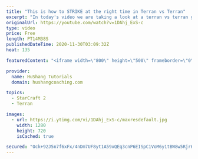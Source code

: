 ```yaml
---
title: "This is how to STRIKE at the right time in Terran vs Terran"
excerpt: "In today's video we are taking a look at a terran vs terran game I played that showcases some patience and how I like to calculate when it's the correct time to attack!  Coaching -------------------------------------------------------------------------- Website: https://www.hushangcoaching.com  Interested"
originalUrl: https://youtube.com/watch?v=1DAhj_ExS-c
type: video
price: Free
length: PT14M38S
publishedDateTime: 2020-11-30T03:09:32Z
heat: 135

featuredContent: "<iframe width=\"800\" height=\"500\" frameborder=\"0\" src=\"https://www.youtube.com/embed/1DAhj_ExS-c\" allow=\"accelerometer; autoplay; encrypted-media; gyroscope; picture-in-picture\" allowfullscreen></iframe>"

provider:
  name: HuShang Tutorials
  domain: hushangcoaching.com

topics:
  - StarCraft 2
  - Terran

images:
  - url: https://i.ytimg.com/vi/1DAhj_ExS-c/maxresdefault.jpg
    width: 1280
    height: 720
    isCached: true

secured: "Ock+92J5n7f6xFx/4nDm7UF8yt1A59xQEq3cnP6EISpC1VoM6y1tBW8w5RjrHOQyZ1zmQuWHej1VHL+f1dkB5jLLSW8/9F7xakkqVm5wSxpQ3KUkmfH38ljUo4LA4sG5zE7lF/R5hCIO7a17J2YAOTEKi9CgIqBXAFXRD28Ly0q0uPJaz4FInkPUukfuOFg0g03qqiamPPxLmOp4cpZih3MGwGjm1XTFd6ex8GDJqqI1LyyKDUBLevi1Q3QnGfHl8JCoClXiZ7XmxUY+xb/V4wdbhYdGp1gamS5QNPnlmnoxFzE1jfJmm7AMWznao+VH4DVwy9sEKxmIgxPvGqj63xiYCPgF9+IVCvTUgsHm5bWT6cmvTcZuAoshozDA1Q7XKTAhT5jYL+lY+ztkeqO1whjK9WiobNEpo/RZSARJnpg=;r5bCJeGlJ3ttONpq9VY7Qg=="
---
```


